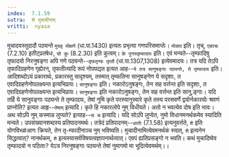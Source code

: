```yaml
---
index:  7.1.59
sutra:  शे मुचादीनाम्
vritti:  nyasa
---
```


मुचादयस्तुदादौ पठ्यन्ते `मुच्लृ मोक्षणे` (धा.पा.1430) इत्यतः प्रभृत्या गणपरिसमाप्तेः।
`मोक्ता` इति। तृच्, `एकाचः` (7.2.10) इतीट्प्रतषेधः, `चो कुः` (8.2.30) इति कुत्वम्।
`के पुनस्तृम्फादयः` इति। एवं मन्यते--तृम्फादिषु तृफादयो निरनुषङ्गा अपि गणे पठ्यन्ते--`तृफतृन्फ तृप्तौ` (धा.पा.1307,1308) इत्येवमादयः। तत्र यदि तेऽपि तृफादिग्रहणेन गृह्येरन्, तृफतीत्यादि रूपं नोपपद्यत इत्यत आह--`ये तत्र सानुषङ्गाः पठ्यन्ते, ते तृम्फादयः` इति। आदिशब्दोऽयं प्रकारार्थः, प्रकारस्तु सादृश्यम्, तस्मात् तृम्फतिना सानुषङ्गेण ये सदृशाः, त एवादिग्रहणेनोपलक्ष्यन्त इत्यभिप्रायः। `सानुषङ्गाः` इति। नकारोऽनुषङ्गः, तेन सह वर्त्तन्त इति सदृशाः, त एवादिग्रहणेनोपलक्ष्यन्त इत्यभिप्रायः। `सानुषङ्गाः` इति नकारोऽनुषङ्गः, तेन सह वर्त्तन्त इति सानु,ङ्गाः। यदि तर्हि ये सानुवङ्गाः पठ्यन्ते ते तृम्फादयः, तेषां नुमि कृते परस्यानुस्वारे कृते तस्य परसवर्णे द्वयोर्नकारयोः श्रवणं प्राप्नोति? इत्यत आहृ--`तेषाम्` इत्यादि। कृते हि नकारलोपे नुम् विधीयते। अतो न भवत्येव दोष इति भावः। अथ सोऽपि नुम् कस्मान्न लुप्यते? इत्याह--`स च` इत्यादि। यदि सोऽपि लुप्येत, नुमो विधानमनर्थकमेव स्यादिति मन्यते। उपसंख्यानशब्दस्य प्रतिपादनमर्थः। तत्रेदं प्रतिपादनम्--`धातोः` (7.1.58) इत्यनुवर्त्तते, `शे` इति योगविभ#आगः क्रियते, तेन तृ-म्फादीनाञ्च नुम् भविष्यति। मुचादीनामित्येवमनर्थकं स्यात्, `शे` इत्यनेन सिद्धत्वात्? नानर्थकम्, `शे` इत्यस्यासर्वविषयत्वज्ञापनार्थत्वात्। एवपं ह्यतिप्रसङ्गो न भवति। कथं मुचादिष्वेव तृम्फादयो न पठिताः? येऽत्र निरनुषङ्गाः पठ्यन्ते तेषां नुमागमो मा भूदित्येवमर्थम्।।

